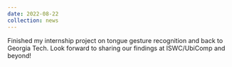 ```yaml
---
date: 2022-08-22
collection: news
---
```

Finished my internship project on tongue gesture recognition and back to Georgia Tech. Look forward to sharing our findings at ISWC/UbiComp and beyond!